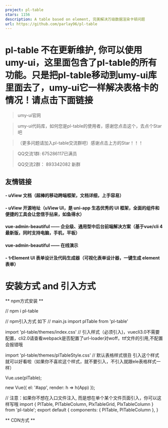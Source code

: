 ```yaml
---
project: pl-table
stars: 1156
description: A table based on element, 完美解决万级数据渲染卡顿问题
url: https://github.com/parlay96/pl-table
---
```


pl-table 不在更新维护, 你可以使用umy-ui，这里面包含了pl-table的所有功能。只是把pl-table移动到umy-ui库里面去了，umy-ui它一样解决表格卡的情况！请点击下面链接
====================================================================================================

> umy-ui官网

> umy-ui代码库，如何您是pl-table的使用者，感谢您点击这个，去点个Star吧

> （更多问题请加入pl-table交流群吧）感谢点击上方的Star！！！

> QQ交流1群: 675286117已满员
> 
> QQ交流2群： 893342082 新群

友情链接
----

#### \- uView 文档（超棒的移动跨端框架，文档详细，上手容易）

#### \- uView 开源地址（uView UI，是 uni-app 生态优秀的 UI 框架，全面的组件和便捷的工具会让您信手拈来，如鱼得水）

#### **vue-admin-beautiful** —— 企业级、通用型中后台前端解决方案（基于vue/cli 4 最新版，同时支持电脑，手机，平板）

#### **vue-admin-beautiful** —— 在线演示

#### \- ✨Element UI 表单设计及代码生成器（可视化表单设计器，一键生成 element 表单）

安装方式 and 引入方式
=============

\*\* npm方式安装 \*\*

  // npm i pl-table

  // npm引入方式 如下
  // main.js
  import plTable from 'pl-table'

  import 'pl-table/themes/index.css' // 引入样式（必须引入)，vuecli3.0不需要配置，cli2.0请查看webpack是否配置了url-loader对woff，ttf文件的引用,不配置会报错哦

  import 'pl-table/themes/plTableStyle.css' // 默认表格样式很丑 引入这个样式就可以好看啦（如果你不喜欢这个样式，就不要引入，不引入就跟ele表格样式一样）

  Vue.use(plTable);

  new Vue({
    el: '#app',
    render: h \=> h(App)
  });

  // 注意：如果你不想在入口文件注入, 而是想在单个某个文件页面引入，你可以这样写哦
  import { PlTable, PlTableColumn, PlxTableGrid, PlxTableColumn } from 'pl-table';
  export default {
    components: {
      PlTable,
      PlTableColumn
    },
  }

\*\* CDN方式 \*\*

  <!--引入表格样式-->
  <link rel\="stylesheet" href\="https://unpkg.com/pl-table/themes/index.css"\>

  <!--默认表格样式很丑 引入这个样式就可以好看啦-->
  <link rel\="stylesheet" href\="https://unpkg.com/pl-table/themes/plTableStyle.css"\>

  <!-- import Vue -->
  <script src\="https://unpkg.com/vue/dist/vue.js"\></script\>

  <script src\="https://unpkg.com/pl-table/lib/index.js"\></script\>
  // 真实项目不建议你直接引入  <script src\="https://unpkg.com/pl-table/lib/index.js"\></script\>这样去引如会直接下最新版本，如果你的项目打包发     // 布了，然后遇见pl-table大更新 你可能项目会报错。
  // 推荐你这样引入： https://unpkg.com/pl-table@2.7.4/lib/index.js   加入版本号！

用前须知（必读）
========

1.  pl-table不使用use-virtual属性，整个表格功能性的东西都是element表格，除了样式
2.  pl-table 开启use-virtual虚拟可以支持微小的合并行|列 如2列 2行，支持多级头
3.  plx-table-grid同时虚拟不支持合并行|列，不支持多级头，非必要不推荐使用X + Y同时虚拟
4.  pl-table开启use-virtual不支持展开行

pl-table表格的API
==============

https://github.com/livelyPeng/pl-table/wiki/pl-table-api

plx-table-grid表格的API（对列没有刚需的，没必要用这个，用上面的pl-table就行, 列没有几百列不需要用这个）
=================================================================

https://github.com/livelyPeng/pl-table/wiki/plx-table-grid-APi

实例文件（基础用法）
==========

> https://github.com/livelyPeng/pl-table/blob/master/website-project/testFile/index.vue // npm方式实例

> https://github.com/livelyPeng/pl-table/blob/master/website-project/testFile/cdn.html // cdn方式实例

更新日志
====

**2.7.5**

1.  修改合计
2.  新增属性
3.  新增pl-table大数据树表格
4.  重构代码
5.  修改BUG

**2.7.4**

1.  解决动态加载数据，当滚动条未在顶部时，加载的数据只显示3条
2.  新增表格最大高度属性，max-height，你可以添加如此属性
3.  优化表格
4.  解决高度异步赋值，导致表格高度计算错误问题
5.  解决缓存组件，不能记录之前滚动条的滚动距离
6.  之前绑定表格数据是datas, 现在是data属性
7.  添加分页组件
8.  新增表格滚动底部方法
9.  解决pagingScrollTopLeft方法的BUG

**其他版本** . . .

当前版本BUG（等着下个版本修改）
=================

暂未发现
